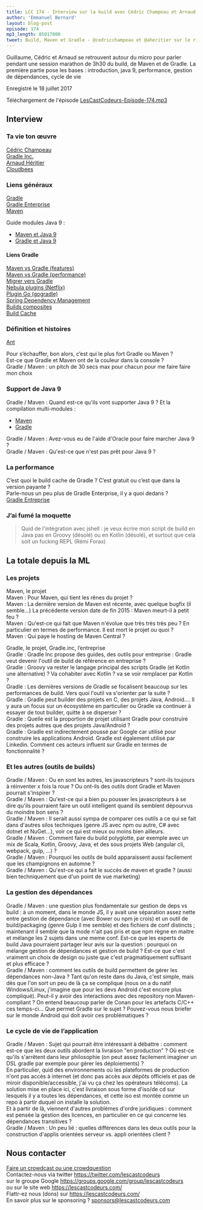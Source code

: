 ```yaml
---
title: LCC 174 - Interview sur la build avec Cédric Champeau et Arnaud Héritier - partie 1
author: 'Emmanuel Bernard'
layout: blog-post
episode: 174
mp3_length: 85017000
tweet: Build, Maven et Gradle - @cedricchampeau et @aheritier sur le ring
---
```

Guillaume, Cédric et Arnaud se retrouvent autour du micro pour parler pendant une session marathon de 3h30 du build, de Maven et de Gradle.
La première partie pose les bases : introduction, java 9, performance, gestion de dépendances, cycle de vie

Enregistré le 18 juillet 2017

Téléchargement de l'épisode [LesCastCodeurs-Episode-174.mp3](http://traffic.libsyn.com/lescastcodeurs/LesCastCodeurs-Episode-174.mp3)

## Interview

### Ta vie ton œuvre

[Cédric Champeau](https://twitter.com/cedricchampeau)  
[Gradle Inc.](https://gradle.com/enterprise)  
[Arnaud Héritier](https://twitter.com/aheritier)  
[Cloudbees](https://www.cloudbees.com)  

### Liens généraux

[Gradle](https://www.gradle.org)  
[Gradle Enterprise](https://gradle.com/enterprise)  
[Maven](http://maven.apache.org)  

Guide modules Java 9 :

* [Maven et Java 9](http://s.apache.org/maven-j9)  
* [Gradle et Java 9](https://guides.gradle.org/building-java-9-modules/)

#### Liens Gradle

[Maven vs Gradle (features)](https://gradle.org/maven-vs-gradle/)  
[Maven vs Gradle (performance)](https://gradle.org/gradle-vs-maven-performance/)  
[Migrer vers Gradle](https://guides.gradle.org/migrating-from-maven/)  
[Nebula plugins (Netflix)](https://nebula-plugins.github.io/)  
[Plugin Go (gogradle)](https://github.com/gogradle/gogradle)  
[Spring Dependency Management](https://plugins.gradle.org/plugin/io.spring.dependency-management)  
[Builds composites](https://docs.gradle.org/current/userguide/composite_builds.html)  
[Build Cache](https://blog.gradle.org/introducing-gradle-build-cache)  

### Définition et histoires

[Ant](http://ant.apache.org)  

Pour s’échauffer, bon alors, c’est qui le plus fort Gradle ou Maven ?  
Est-ce que Gradle et Maven ont de la couleur dans la console ?  
Gradle / Maven : un pitch de 30 secs max pour chacun pour me faire faire mon choix  

### Support de Java 9

Gradle / Maven : Quand est-ce qu'ils vont supporter Java 9 ? Et la compilation multi-modules :

* [Maven](https://cwiki.apache.org/confluence/display/MAVEN/Java+9+-+Jigsaw)  
* [Gradle](https://guides.gradle.org/building-java-9-modules/)  

Gradle / Maven : Avez-vous eu de l'aide d'Oracle pour faire marcher Java 9 ?  
Gradle / Maven : Qu'est-ce que n'est pas prêt pour Java 9 ?  

### La performance

C’est quoi le build cache de Gradle ? C’est gratuit ou c’est que dans la version payante ?  
Parle-nous un peu plus de Gradle Enterprise, il y a quoi dedans ?  
[Gradle Entreprise](https://gradle.com/enterprise)  

### J’ai fumé la moquette

> Quid de l'intégration avec jshell : je veux écrire mon script de build en Java pas en Groovy (désolé) ou en Kotlin (désolé), et surtout que cela soit un fucking REPL (Rémi Forax)

## La totale depuis la ML

### Les projets

Maven, le projet  
Maven : Pour Maven, qui tient les rênes du projet ?  
Maven : La dernière version de Maven est récente, avec quelque bugfix (il semble...) La précédente version date de fin 2015 : Maven meurt-il à petit feu ?  
Maven : Qu'est-ce qui fait que Maven n'évolue que très très très peu ? En particulier en termes de performance. Il est mort le projet ou quoi ?  
Maven : Qui paye le hosting de Maven Central ?  

Gradle, le projet, Gradle.inc, l’entreprise  
Gradle : Gradle Inc propose des guides, des outils pour entreprise : Gradle veut devenir l'outil de build de référence en entreprise ?  
Gradle : Groovy va rester le langage principal des scripts Gradle (et Kotlin une alternative) ? Va cohabiter avec Kotlin ? va se voir remplacer par Kotlin ?  
Gradle : Les dernières versions de Gradle se focalisent beaucoup sur les performances de build. Vers quoi l'outil va s'orienter par la suite ?  
Gradle : Gradle peut builder des projets en C, des projets Java, Android.... Il y aura un focus sur un écosystème en particulier ou Gradle va continuer à essayer de tout builder, quitte à se disperser ?  
Gradle : Quelle est la proportion de projet utilisant Gradle pour construire des projets autres que des projets Java/Android ?  
Gradle : Gradle est indirectement poussé par Google car utilisé pour construire les applications Android. Gradle est également utilisé par Linkedin. Comment ces acteurs influent sur Gradle en termes de fonctionnalité ?  

### Et les autres (outils de builds)

Gradle / Maven : Ou en sont les autres, les javascripteurs ? sont-ils toujours à réinventer x fois la roue ? Ou ont-ils des outils dont Gradle et Maven pourrait s'inspirer ?  
Gradle / Maven : Qu'est-ce qui a bien pu pousser les javascripteurs à se dire qu'ils pourraient faire un outil intelligent quand ils semblent dépourvus du moindre bon sens ?  
Gradle / Maven : Il serait aussi sympa de comparer ces outils a ce qui se fait dans d'autres silos techniques (genre JS avec npm ou autre, C# avec dotnet et NuGet...), voir ce qui est mieux ou moins bien ailleurs.  
Gradle / Maven : Comment faire du build polyglotte, par exemple avec un mix de Scala, Kotlin, Groovy, Java, et des sous projets Web (angular cli, webpack, gulp, ...) ?  
Gradle / Maven : Pourquoi les outils de build apparaissent aussi facilement que les champignons en automne ?  
Gradle / Maven : Qu'est-ce qui a fait le succès de maven et gradle ? (aussi bien techniquement que d'un point de vue marketing)  

### La gestion des dépendances

Gradle / Maven : une question plus fondamentale sur gestion de deps vs build : à un moment, dans le monde JS, il y avait une séparation assez nette entre gestion de dépendance (avec Bower ou npm je crois) et un outil de build/packaging (genre Gulp il me semble) et des fichiers de conf distincts ; maintenant il semble que la mode n'ait pas pris et que npm règne en maitre et mélange les 2 sujets dans une meme conf. Est-ce que les experts de build Java pourraient partager leur avis sur la question : pourquoi on mélange gestion de dépendances et gestion de build ? Est-ce que c'est vraiment un choix de design ou juste que c'est pragmatiquement suffisant et plus efficace ?  
Gradle / Maven : comment les outils de build permettent de gérer les dépendances non-Java ? Tant qu'on reste dans du Java, c'est simple, mais dès que l'on sort un peu de là ça se complique (nous on a du natif Windows/Linux, j'imagine que pour les devs Android c'est encore plus compliqué).
Peut-il y avoir des interactions avec des repository non Maven-compliant ? On entend beaucoup parler de Conan pour les artefacts C/C++ ces temps-ci... Que permet Gradle sur le sujet ?
Pouvez-vous nous briefer sur le monde Android qui doit avoir ces problématiques ?  

### Le cycle de vie de l’application

Gradle / Maven : Sujet qui pourrait être intéressant à débattre : comment est-ce que les deux outils abordent la livraison "en production" ? Où est-ce qu'ils s'arrêtent dans leur philosophie (on peut assez facilement imaginer un DSL gradle par exemple pour gérer les déploiements) ?  
En particulier, quid des environnements où les plateformes de production n'ont pas accès à internet (et donc pas accès aux dépôts officiels et pas de miroir disponible/accessible, j'ai vu ça chez les opérateurs télécoms). La solution mise en place ici, c'est livraison sous forme d'iso/de cd sur lesquels il y a toutes les dépendances, et cette iso est montée comme un repo à partir duquel on installe la solution.  
Et à partir de là, viennent d'autres problèmes d'ordre juridiques : comment est pensée la gestion des licences, en particulier en ce qui concerne les dépendances transitives ?  
Gradle / Maven : Un peu lié : quelles différences dans les deux outils pour la construction d'applis orientées serveur vs. appli orientées client ?

## Nous contacter

[Faire un crowdcast ou une crowdquestion](https://lescastcodeurs.com/crowdcasting/)  
Contactez-nous via twitter <https://twitter.com/lescastcodeurs>  
sur le groupe Google <https://groups.google.com/group/lescastcodeurs>  
ou sur le site web <https://lescastcodeurs.com/>  
Flattr-ez nous (dons) sur <https://lescastcodeurs.com/>  
En savoir plus sur le sponsoring ? [sponsors@lescastcodeurs.com](mailto:sponsors@lescastcodeurs.com)

